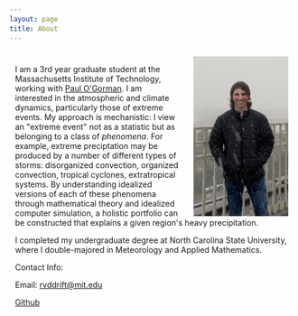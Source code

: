 ```yaml
---
layout: page
title: About
---
```


<style>

.column {
	float: left;
/*	width: 50%;*/
	padding: 10px;
}

.inline-img {
	float: right;
	margin-left: 25px;
	max-width: 12em;
}
</style>


<div class="column">
<img class="inline-img" src="/figures/about_pic.jpeg">

<p>I am a 3rd year graduate student at the Massachusetts Institute of Technology, working with <a href="https://pog.mit.edu">Paul O'Gorman</a>. I am interested in the atmospheric and climate dynamics, particularly those of extreme events. My approach is mechanistic: I view an "extreme event" not as a statistic but as belonging to a class of <i>phenomena</i>. For example, extreme preciptation may be produced by a number of different types of storms: disorganized convection, organized convection, tropical cyclones, extratropical systems. By understanding idealized versions of each of these phenomena through mathematical theory and idealized computer simulation, a holistic portfolio can be constructed that explains a given region's heavy precipitation. 

I completed my undergraduate degree at North Carolina State University, where I double-majored in Meteorology and Applied Mathematics.
</p>

<p>Contact Info:</p>

<p>Email: <a href="mailto:rvddrift@mit.edu">rvddrift@mit.edu</a></p>


<p><a href="https://github.com/robertvdd">Github</a></p>

</div>
